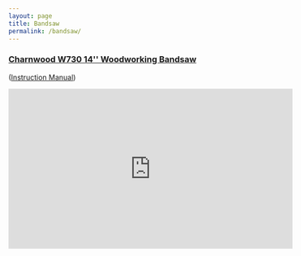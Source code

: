 ```yaml
---
layout: page
title: Bandsaw
permalink: /bandsaw/
---
```


### [Charnwood W730 14'' Woodworking Bandsaw](https://www.charnwood.net/products/product/p14-woodworking-bandsaw-w730/category_pathway-101)
([Instruction Manual](https://www.charnwood.net/component/rsfiles/download-file/files?path=Bandsaws%252FW730%2BOwners%2BManual.pdf&Itemid=121))



<iframe width="560" height="315" src="https://www.youtube.com/embed/Svom3LqJtqY" title="YouTube video player" frameborder="0" allow="accelerometer; autoplay; clipboard-write; encrypted-media; gyroscope; picture-in-picture" allowfullscreen></iframe>

